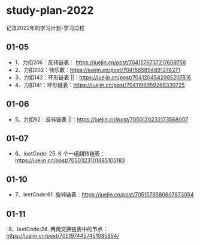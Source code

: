 # study-plan-2022
记录2022年的学习计划-学习过程

## 01-05
- 1、力扣206：反转链表： https://juejin.cn/post/7041576737217609758
- 2、力扣202：快乐数：https://juejin.cn/post/7041565894891274271
- 3、力扣142：环形链表 ||：https://juejin.cn/post/7041204542985207816
- 4、力扣141：环形链表：https://juejin.cn/post/7041196959268339725

## 01-06
- 5、力扣92：反转链表 ||：https://juejin.cn/post/7050120232173568007

## 01-07
- 6、leetCode: 25. K 个一组翻转链表：https://juejin.cn/post/7050323101485105183

## 01-10
- 7、leetCode:61. 旋转链表：https://juejin.cn/post/7051579580607873054

## 01-11
-8、leetCode:24. 两两交换链表中的节点：https://juejin.cn/post/7051974457451085854/
